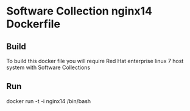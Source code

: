 Software Collection nginx14 Dockerfile
===============

Build
-----
To build this docker file you will require Red Hat enterprise linux 7 host system with Software Collections

Run
-----
docker run -t -i nginx14 /bin/bash
